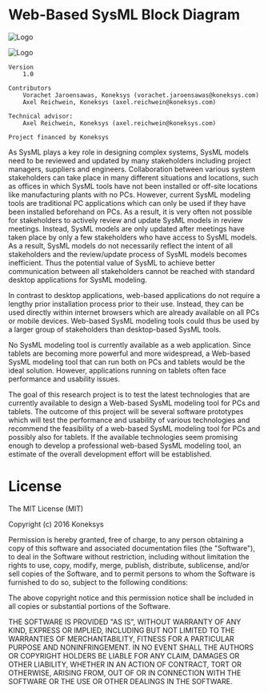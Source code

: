 # Web-Based SysML Block Diagram


![Logo](https://github.com/koneksys/Web-Based-SysML-Block-Diagram/raw/master/screenshot.png)

![Logo](https://github.com/koneksys/Web-Based-SysML-Block-Diagram/raw/master/screenshot2.png)

```
Version
    1.0

Contributors
    Vorachet Jaroensawas, Koneksys (vorachet.jaroensawas@koneksys.com)
    Axel Reichwein, Koneksys (axel.reichwein@koneksys.com)  

Technical advisor: 
	Axel Reichwein, Koneksys (axel.reichwein@koneksys.com)  

Project financed by Koneksys 

```

As SysML plays a key role in designing complex systems, SysML models need to be reviewed and updated by many stakeholders including project managers, suppliers and engineers. Collaboration between various system stakeholders can take place in many different situations and locations, such as offices in which SysML tools have not been installed or off-site locations like manufacturing plants with no PCs. However, current SysML modeling tools are traditional PC applications which can only be used if they have been installed beforehand on PCs. As a result, it is very often not possible for stakeholders to actively review and update SysML models in review meetings. Instead, SysML models are only updated after meetings have taken place by only a few stakeholders who have access to SysML models. As a result, SysML models do not necessarily reflect the intent of all stakeholders and the review/update process of SysML models becomes inefficient. Thus the potential value of SysML to achieve better communication between all stakeholders cannot be reached with standard desktop applications for SysML modeling.

In contrast to desktop applications, web-based applications do not require a lengthy prior installation process prior to their use. Instead, they can be used directly within internet browsers which are already available on all PCs or mobile devices. Web-based SysML modeling tools could thus be used by a larger group of stakeholders than desktop-based SysML tools.

No SysML modeling tool is currently available as a web application. Since tablets are becoming more powerful and more widespread, a Web-based SysML modeling tool that can run both on PCs and tablets would be the ideal solution. However, applications running on tablets often face performance and usability issues.

The goal of this research project is to test the latest technologies that are currently available to design a Web-based SysML modeling tool for PCs and tablets. The outcome of this project will be several software prototypes which will test the performance and usability of various technologies and recommend the feasibility of a web-based SysML modeling tool for PCs and possibly also for tablets. If the available technologies seem promising enough to develop a professional web-based SysML modeling tool, an estimate of the overall development effort will be established.


# License

The MIT License (MIT)

Copyright (c) 2016 Koneksys

Permission is hereby granted, free of charge, to any person obtaining a copy of this software and associated documentation files (the "Software"), to deal in the Software without restriction, including without limitation the rights to use, copy, modify, merge, publish, distribute, sublicense, and/or sell copies of the Software, and to permit persons to whom the Software is furnished to do so, subject to the following conditions:

The above copyright notice and this permission notice shall be included in all copies or substantial portions of the Software.

THE SOFTWARE IS PROVIDED "AS IS", WITHOUT WARRANTY OF ANY KIND, EXPRESS OR IMPLIED, INCLUDING BUT NOT LIMITED TO THE WARRANTIES OF MERCHANTABILITY, FITNESS FOR A PARTICULAR PURPOSE AND NONINFRINGEMENT. IN NO EVENT SHALL THE AUTHORS OR COPYRIGHT HOLDERS BE LIABLE FOR ANY CLAIM, DAMAGES OR OTHER LIABILITY, WHETHER IN AN ACTION OF CONTRACT, TORT OR OTHERWISE, ARISING FROM, OUT OF OR IN CONNECTION WITH THE SOFTWARE OR THE USE OR OTHER DEALINGS IN THE SOFTWARE.